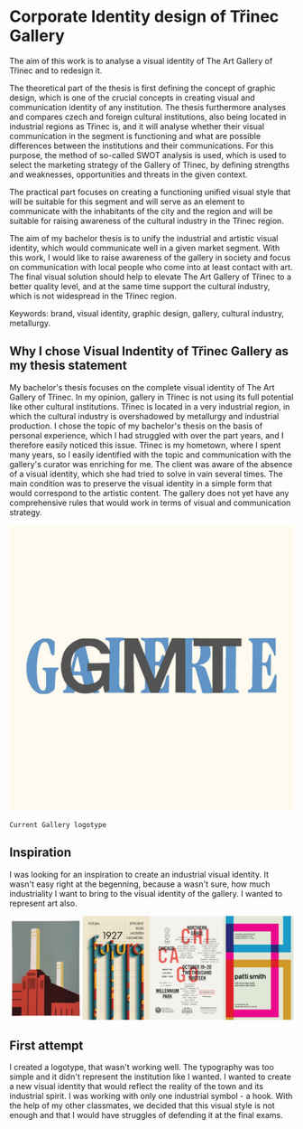 # Corporate Identity design of Třinec Gallery

The aim of this work is to analyse a visual identity of The Art Gallery of Třinec and to redesign it. 

The theoretical part of the thesis is first defining the concept of graphic design, which is one of the crucial concepts in creating visual and communication identity of any institution. The thesis furthermore analyses and compares czech and foreign cultural institutions, also being located in industrial regions as Třinec is, and it will analyse whether their visual communication in the segment is functioning and what are possible differences between the institutions and their communications. For this purpose, the method of so-called SWOT analysis is used, which is used to select the marketing strategy of the Gallery of Třinec, by defining strengths and weaknesses, opportunities and threats in the given context.

The practical part focuses on creating a functioning unified visual style that will be suitable for this segment and will serve as an element to communicate with the inhabitants of the city and the region and will be suitable for raising awareness of the cultural industry in the Třinec region.

The aim of my bachelor thesis is to unify the industrial and artistic visual identity, which would communicate well in a given market segment. With this work, I would like to raise awareness of the gallery in society and focus on communication with local people who come into at least contact with art. The final visual solution should help to elevate The Art Gallery of Třinec to a better quality level, and at the same time support the cultural industry, which is not widespread in the Třinec region.

Keywords: brand, visual identity, graphic design, gallery, cultural industry, metallurgy.

## Why I chose Visual Indentity of Třinec Gallery as my thesis statement

My bachelor's thesis focuses on the complete visual identity of The Art Gallery of Třinec. In my opinion, gallery in Třinec is not using its full potential like other cultural institutions. Třinec is located in a very industrial region, in which the cultural industry is overshadowed by metallurgy and industrial production. I chose the topic of my bachelor's thesis on the basis of personal experience, which I had struggled with over the part years, and I therefore easily noticed this issue. Třinec is my hometown, where I spent many years, so I easily identified with the topic and communication with the gallery's curator was enriching for me. The client was aware of the absence of a visual identity, which she had tried to solve in vain several times. The main condition was to preserve the visual identity in a simple form that would correspond to the artistic content. The gallery does not yet have any comprehensive rules that would work in terms of visual and communication strategy.

![gallery_logo](./img/gallery_logo.jpg)

`Current Gallery logotype`

## Inspiration 

I was looking for an inspiration to create an industrial visual identity. It wasn't easy right at the begenning, because a wasn't sure, how much industriality I want to bring to the visual identity of the gallery. I wanted to represent art also. 


![inspiration](./img/inspiration.png)

## First attempt

I created a logotype, that wasn't working well. The typography was too simple and it didn't represent the institution like I wanted. I wanted to create a new visual identity that would reflect the reality of the town and its industrial spirit. I was working with only one industrial symbol - a hook. With the help of my other classmates, we decided that this visual style is not enough and that I would have struggles of defending it at the final exams.
















